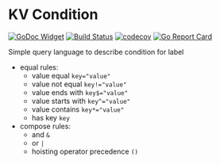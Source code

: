 # KV Condition

[![GoDoc Widget](https://godoc.org/github.com/liucxer/courier/kvcondition?status.svg)](https://godoc.org/github.com/liucxer/courier/kvcondition)
[![Build Status](https://travis-ci.org/go-courier/kvcondition.svg?branch=master)](https://travis-ci.org/go-courier/kvcondition)
[![codecov](https://codecov.io/gh/go-courier/kvcondition/branch/master/graph/badge.svg)](https://codecov.io/gh/go-courier/kvcondition)
[![Go Report Card](https://goreportcard.com/badge/github.com/liucxer/courier/kvcondition)](https://goreportcard.com/report/github.com/liucxer/courier/kvcondition)


Simple query language to describe condition for label

* equal rules:
  * value equal `key="value"` 
  * value not equal `key!="value"` 
  * value ends with `key$="value"` 
  * value starts with  `key^="value"` 
  * value contains `key*="value"` 
  * has key `key` 
* compose rules: 
  * and `&` 
  * or `|` 
  * hoisting operator precedence  `()` 

